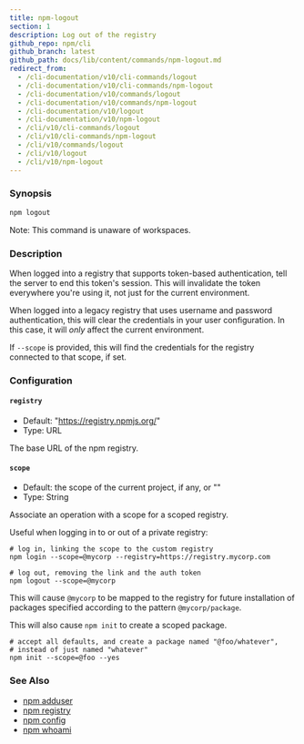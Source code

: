 ```yaml
---
title: npm-logout
section: 1
description: Log out of the registry
github_repo: npm/cli
github_branch: latest
github_path: docs/lib/content/commands/npm-logout.md
redirect_from:
  - /cli-documentation/v10/cli-commands/logout
  - /cli-documentation/v10/cli-commands/npm-logout
  - /cli-documentation/v10/commands/logout
  - /cli-documentation/v10/commands/npm-logout
  - /cli-documentation/v10/logout
  - /cli-documentation/v10/npm-logout
  - /cli/v10/cli-commands/logout
  - /cli/v10/cli-commands/npm-logout
  - /cli/v10/commands/logout
  - /cli/v10/logout
  - /cli/v10/npm-logout
---
```


### Synopsis

```bash
npm logout
```

Note: This command is unaware of workspaces.

### Description

When logged into a registry that supports token-based authentication, tell
the server to end this token's session. This will invalidate the token
everywhere you're using it, not just for the current environment.

When logged into a legacy registry that uses username and password
authentication, this will clear the credentials in your user configuration.
In this case, it will _only_ affect the current environment.

If `--scope` is provided, this will find the credentials for the registry
connected to that scope, if set.

### Configuration

#### `registry`

* Default: "https://registry.npmjs.org/"
* Type: URL

The base URL of the npm registry.



#### `scope`

* Default: the scope of the current project, if any, or ""
* Type: String

Associate an operation with a scope for a scoped registry.

Useful when logging in to or out of a private registry:

```
# log in, linking the scope to the custom registry
npm login --scope=@mycorp --registry=https://registry.mycorp.com

# log out, removing the link and the auth token
npm logout --scope=@mycorp
```

This will cause `@mycorp` to be mapped to the registry for future
installation of packages specified according to the pattern
`@mycorp/package`.

This will also cause `npm init` to create a scoped package.

```
# accept all defaults, and create a package named "@foo/whatever",
# instead of just named "whatever"
npm init --scope=@foo --yes
```



### See Also

* [npm adduser](/cli/v10/commands/npm-adduser)
* [npm registry](/cli/v10/using-npm/registry)
* [npm config](/cli/v10/commands/npm-config)
* [npm whoami](/cli/v10/commands/npm-whoami)
